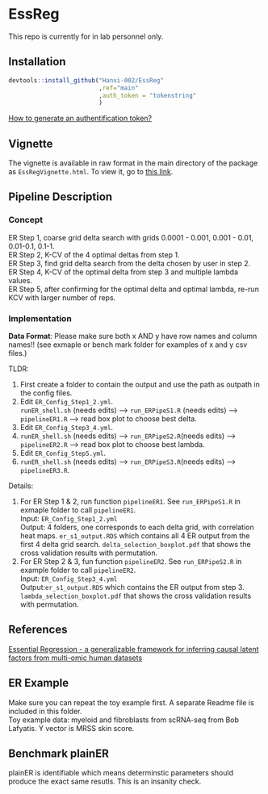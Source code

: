 # EssReg
This repo is currently for in lab personnel only. 
## Installation
```R
devtools::install_github("Hanxi-002/EssReg"
                         ,ref="main"
                         ,auth_token = "tokenstring"
                         )
```

[How to generate an authentification token?](https://docs.github.com/en/authentication/keeping-your-account-and-data-secure/creating-a-personal-access-token)
## Vignette
The vignette is available in raw format in the main directory of the package as `EssRegVignette.html`. To view it, go to [this link](https://hanxi-002.github.io/).
## Pipeline Description
### Concept

ER Step 1, coarse grid delta search with grids 0.0001 - 0.001, 0.001 - 0.01, 0.01-0.1, 0.1-1. <br>
ER Step 2, K-CV of the 4 optimal deltas from step 1.  <br>
ER Step 3, find grid delta search from the delta chosen by user in step 2. <br>
ER Step 4, K-CV of the optimal delta from step 3 and multiple lambda values. <br>
ER Step 5, after confirming for the optimal delta and optimal lambda, re-run KCV with larger number of reps. 

	
### Implementation
**Data Format**: Please make sure both x AND y have row names and column names!! (see exmaple or bench mark folder for examples of x and y csv files.)

TLDR: <br>
1. First create a folder to contain the output and use the path as outpath in the config files. <br>
2. Edit `ER_Config_Step1_2.yml`. <br>
`runER_shell.sh` (needs edits) --> `run_ERPipeS1.R` (needs edits) --> `pipelineER1.R` --> read box plot to choose best delta. <br>
3. Edit `ER_Config_Step3_4.yml`. <br>
4. `runER_shell.sh` (needs edits) --> `run_ERPipeS2.R`(needs edits) --> `pipelineER2.R` --> read box plot to choose best lambda. <br>
5. Edit `ER_Config_Step5.yml`. <br>
6. `runER_shell.sh` (needs edits) --> `run_ERPipeS3.R`(needs edits) --> `pipelineER3.R`. <br>

Details: <br>
1. For ER Step 1 & 2, run function `pipelineER1`. See `run_ERPipeS1.R` in exmaple folder to call `pipelineER1`. <br>
	Input: `ER_Config_Step1_2.yml` <br>
	Output: 4 folders, one corresponds to each delta grid, with correlation heat maps. `er_s1_output.RDS` which contains all 4 ER output from the first 4 delta grid search. `delta_selection_boxplot.pdf` that shows the cross validation results with permutation. 
2. For ER Step 2 & 3, fun function `pipelineER2`. See `run_ERPipeS2.R` in example folder to call `pipelineER2`. <br>
	Input: `ER_Config_Step3_4.yml` <br>
	Output:`er_s1_output.RDS` which contains the ER output from step 3. `lambda_selection_boxplot.pdf` that shows the cross validation results with permutation. 
	
		
## References
[Essential Regression - a generalizable framework for inferring causal latent factors from multi-omic human datasets](https://www.biorxiv.org/content/10.1101/2021.05.03.442513v2)
## ER Example
Make sure you can repeat the toy example first. A separate Readme file is included in this folder. <br>
Toy example data: myeloid and fibroblasts from scRNA-seq from Bob Lafyatis. Y vector is MRSS skin score. <br>
## Benchmark plainER
plainER is identifiable which means determinstic parameters should produce the exact same resutls. This is an insanity check. 
